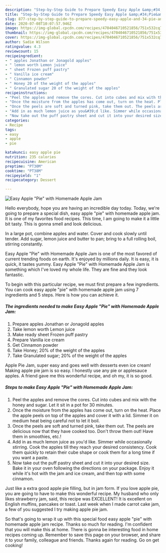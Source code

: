 ```yaml
---
description: "Step-by-Step Guide to Prepare Speedy Easy Apple &amp;#34;Pie&amp;#34; with Homemade Apple Jam"
title: "Step-by-Step Guide to Prepare Speedy Easy Apple &amp;#34;Pie&amp;#34; with Homemade Apple Jam"
slug: 877-step-by-step-guide-to-prepare-speedy-easy-apple-and-34-pie-and-34-with-homemade-apple-jam
date: 2020-07-08T10:07:57.946Z
image: https://img-global.cpcdn.com/recipes/4704046710521856/751x532cq70/easy-apple-pie-with-homemade-apple-jam-recipe-main-photo.jpg
thumbnail: https://img-global.cpcdn.com/recipes/4704046710521856/751x532cq70/easy-apple-pie-with-homemade-apple-jam-recipe-main-photo.jpg
cover: https://img-global.cpcdn.com/recipes/4704046710521856/751x532cq70/easy-apple-pie-with-homemade-apple-jam-recipe-main-photo.jpg
author: Sadie Wilson
ratingvalue: 4.3
reviewcount: 15
recipeingredient:
- " apples Jonathan or Jonagold apples"
- " lemon worth Lemon juice"
- " sheet Frozen puff pastry"
- " Vanilla ice cream"
- " Cinnamon powder"
- " Honey 20 of the weight of the apples"
- " Granulated sugar 20 of the weight of the apples"
recipeinstructions:
- "Peel the apples and remove the cores. Cut into cubes and mix with the honey and sugar. Let it sit in a pot for 30 minutes."
- "Once the moisture from the apples has come out, turn on the heat. Place the apple peels on top of the apples and cover it with a lid. Simmer it on medium heat being careful not to let it boil."
- "Once the peels are soft and turned pink, take them out. The peels are delicious now that they have cooked too. Don&#39;t throw them out! Have them in smoothies, etc.!"
- "Add in as much lemon juice as you&#39;d like. Simmer while occasionally stirring. Cook the apples till they reach your desired consistency. Cook them quickly to retain their cube shape or cook them for a long time if you want a paste."
- "Now take out the puff pastry sheet and cut it into your desired size.  Bake it in your oven following the directions on your package. Enjoy it while it&#39;s hot with the jam and ice cream, and then top with some cinnamon."
categories:
- Recipe
tags:
- easy
- apple
- pie

katakunci: easy apple pie 
nutrition: 235 calories
recipecuisine: American
preptime: "PT30M"
cooktime: "PT38M"
recipeyield: "1"
recipecategory: Dessert

---
```



![Easy Apple &#34;Pie&#34; with Homemade Apple Jam](https://img-global.cpcdn.com/recipes/4704046710521856/751x532cq70/easy-apple-pie-with-homemade-apple-jam-recipe-main-photo.jpg)

Hello everybody, hope you are having an incredible day today. Today, we're going to prepare a special dish, easy apple &#34;pie&#34; with homemade apple jam. It is one of my favorites food recipes. This time, I am going to make it a little bit tasty. This is gonna smell and look delicious.

In a large pot, combine apples and water. Cover and cook slowly until tender. Add sugar, lemon juice and butter to pan; bring to a full rolling boil, stirring constantly.

Easy Apple &#34;Pie&#34; with Homemade Apple Jam is one of the most favored of current trending foods on earth. It's enjoyed by millions daily. It is easy, it is quick, it tastes yummy. Easy Apple &#34;Pie&#34; with Homemade Apple Jam is something which I've loved my whole life. They are fine and they look fantastic.


To begin with this particular recipe, we must first prepare a few ingredients. You can cook easy apple &#34;pie&#34; with homemade apple jam using 7 ingredients and 5 steps. Here is how you can achieve it.

<!--inarticleads1-->

##### The ingredients needed to make Easy Apple &#34;Pie&#34; with Homemade Apple Jam:

1. Prepare  apples Jonathan or Jonagold apples
1. Take  lemon worth Lemon juice
1. Make ready  sheet Frozen puff pastry
1. Prepare  Vanilla ice cream
1. Get  Cinnamon powder
1. Take  Honey; 20% of the weight of the apples
1. Take  Granulated sugar; 20% of the weight of the apples


Apple Pie Jam, super easy and goes well with desserts even ice cream! Making apple pie jam is so easy. I honestly use any pie or applesauce apples. A friend gave me this wonderful recipe, and oh my, it is so good. 

<!--inarticleads2-->

##### Steps to make Easy Apple &#34;Pie&#34; with Homemade Apple Jam:

1. Peel the apples and remove the cores. Cut into cubes and mix with the honey and sugar. Let it sit in a pot for 30 minutes.
1. Once the moisture from the apples has come out, turn on the heat. Place the apple peels on top of the apples and cover it with a lid. Simmer it on medium heat being careful not to let it boil.
1. Once the peels are soft and turned pink, take them out. The peels are delicious now that they have cooked too. Don&#39;t throw them out! Have them in smoothies, etc.!
1. Add in as much lemon juice as you&#39;d like. Simmer while occasionally stirring. Cook the apples till they reach your desired consistency. Cook them quickly to retain their cube shape or cook them for a long time if you want a paste.
1. Now take out the puff pastry sheet and cut it into your desired size.  Bake it in your oven following the directions on your package. Enjoy it while it&#39;s hot with the jam and ice cream, and then top with some cinnamon.


Just like a extra good apple pie filling, but in jam form. If you love apple pie, you are going to have to make this wonderful recipe. My husband who only likes strawberry jam, said, this recipe was EXCELLENT! It is excellent on English muffins, pancakes or toast. Last week when I made carrot cake jam, a few of you suggested I try making apple pie jam. 

So that's going to wrap it up with this special food easy apple &#34;pie&#34; with homemade apple jam recipe. Thanks so much for reading. I'm confident that you will make this at home. There is gonna be interesting food in home recipes coming up. Remember to save this page on your browser, and share it to your family, colleague and friends. Thanks again for reading. Go on get cooking!
